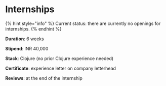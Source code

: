 # Internships

{% hint style="info" %}
Current status: there are currently no openings for internships.
{% endhint %}

**Duration**: 6 weeks

**Stipend**: INR 40,000

**Stack**: Clojure \(no prior Clojure experience needed\)

**Certificate**: experience letter on company letterhead

**Reviews**: at the end of the internship

